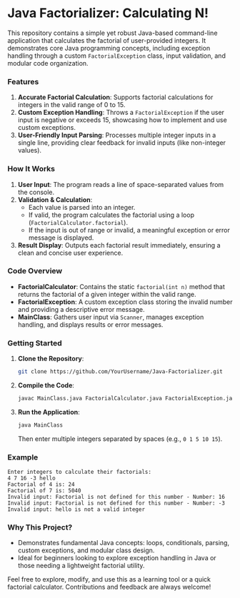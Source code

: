# **Java Factorializer: Calculating N!**  
This repository contains a simple yet robust Java-based command-line application that calculates the factorial of user-provided integers. It demonstrates core Java programming concepts, including exception handling through a custom `FactorialException` class, input validation, and modular code organization.

### Features
1. **Accurate Factorial Calculation**: Supports factorial calculations for integers in the valid range of 0 to 15.
2. **Custom Exception Handling**: Throws a `FactorialException` if the user input is negative or exceeds 15, showcasing how to implement and use custom exceptions.
3. **User-Friendly Input Parsing**: Processes multiple integer inputs in a single line, providing clear feedback for invalid inputs (like non-integer values).

### How It Works
1. **User Input**: The program reads a line of space-separated values from the console.
2. **Validation & Calculation**: 
   - Each value is parsed into an integer.
   - If valid, the program calculates the factorial using a loop (`FactorialCalculator.factorial`).
   - If the input is out of range or invalid, a meaningful exception or error message is displayed.
3. **Result Display**: Outputs each factorial result immediately, ensuring a clean and concise user experience.

### Code Overview
- **FactorialCalculator**: Contains the static `factorial(int n)` method that returns the factorial of a given integer within the valid range.
- **FactorialException**: A custom exception class storing the invalid number and providing a descriptive error message.
- **MainClass**: Gathers user input via `Scanner`, manages exception handling, and displays results or error messages.

### Getting Started
1. **Clone the Repository**:  
   ```bash
   git clone https://github.com/YourUsername/Java-Factorializer.git
   ```
2. **Compile the Code**:  
   ```bash
   javac MainClass.java FactorialCalculator.java FactorialException.java
   ```
3. **Run the Application**:  
   ```bash
   java MainClass
   ```
   Then enter multiple integers separated by spaces (e.g., `0 1 5 10 15`).

### Example
```
Enter integers to calculate their factorials:
4 7 16 -3 hello
Factorial of 4 is: 24
Factorial of 7 is: 5040
Invalid input: Factorial is not defined for this number - Number: 16
Invalid input: Factorial is not defined for this number - Number: -3
Invalid input: hello is not a valid integer
```

### Why This Project?
- Demonstrates fundamental Java concepts: loops, conditionals, parsing, custom exceptions, and modular class design.
- Ideal for beginners looking to explore exception handling in Java or those needing a lightweight factorial utility.

Feel free to explore, modify, and use this as a learning tool or a quick factorial calculator. Contributions and feedback are always welcome!
